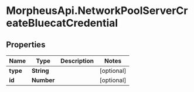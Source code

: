 # MorpheusApi.NetworkPoolServerCreateBluecatCredential

## Properties

Name | Type | Description | Notes
------------ | ------------- | ------------- | -------------
**type** | **String** |  | [optional] 
**id** | **Number** |  | [optional] 


